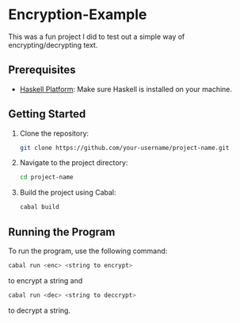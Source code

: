 # Encryption-Example

This was a fun project I did to test out a simple way of encrypting/decrypting text.

## Prerequisites

- [Haskell Platform](https://www.haskell.org/platform/): Make sure Haskell is installed on your machine.

## Getting Started

1. Clone the repository:

    ```bash
    git clone https://github.com/your-username/project-name.git
    ```

2. Navigate to the project directory:

    ```bash
    cd project-name
    ```

3. Build the project using Cabal:

    ```bash
    cabal build
    ```

## Running the Program

To run the program, use the following command:

```bash
cabal run <enc> <string to encrypt>
```
to encrypt a string and

```bash
cabal run <dec> <string to deccrypt>
```
to decrypt a string.
